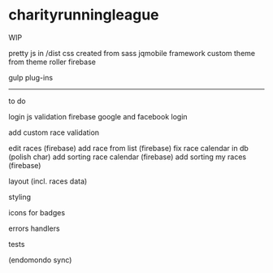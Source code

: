 # charityrunningleague

WIP

pretty js in /dist
css created from sass
jqmobile framework 
custom theme from theme roller
firebase

gulp plug-ins

**************************

to do

login js validation
firebase google and facebook login

add custom race validation

edit races (firebase)
add race from list (firebase)
fix race calendar in db (polish char)
add sorting race calendar (firebase)
add sorting my races (firebase)

layout (incl. races data)

styling

icons for badges

errors handlers

tests

(endomondo sync)

